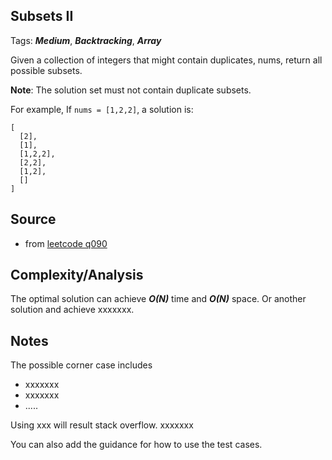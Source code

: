 [comment]: <> (This is a comment, it will not be included. For every question commit to the repository, you should put this readme file in the question/problem folder as a readme file, rename it to README.md)

## Subsets II
Tags: ___Medium___, ___Backtracking___, ___Array___

Given a collection of integers that might contain duplicates, nums, return all possible subsets.

__Note__: The solution set must not contain duplicate subsets.

For example,
If `nums = [1,2,2]`, a solution is:
```
[
  [2],
  [1],
  [1,2,2],
  [2,2],
  [1,2],
  []
]
```

## Source
* from [leetcode q090](https://leetcode.com/problems/subsets-ii)

## Complexity/Analysis
The optimal solution can achieve ___O(N)___ time and ___O(N)___ space. Or another solution and achieve xxxxxxx.

## Notes
The possible corner case includes
* xxxxxxx
* xxxxxxx
* .....

Using xxx will result stack overflow. xxxxxxx

You can also add the guidance for how to use the test cases.
